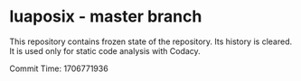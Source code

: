 # luaposix - master branch

This repository contains frozen state of the repository.
Its history is cleared. It is used only for static code
analysis with Codacy.

Commit Time: 1706771936